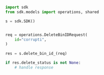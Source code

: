<!-- Start SDK Example Usage -->
```python
import sdk
from sdk.models import operations, shared

s = sdk.SDK()


req = operations.DeleteBinIDRequest(
    id="corrupti",
)
    
res = s.delete_bin_id_(req)

if res.delete_status is not None:
    # handle response
```
<!-- End SDK Example Usage -->